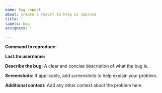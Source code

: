```yaml
---
name: Bug report
about: Create a report to help us improve
title: ''
labels: bug
assignees: ''

---
```


**Command to reproduce:**


**Last.fm username:**


**Describe the bug:**
A clear and concise description of what the bug is.


**Screenshots:**
If applicable, add screenshots to help explain your problem.


**Additional context:**
Add any other context about the problem here.
